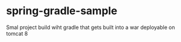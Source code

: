 spring-gradle-sample
====================

Smal project build wiht gradle that gets built into a war deployable on tomcat 8
